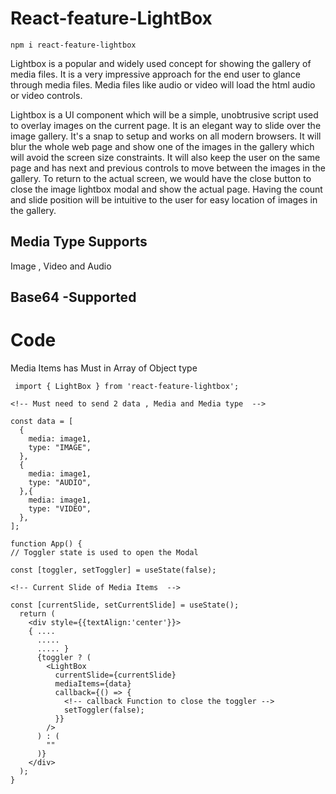 # React-feature-LightBox

    npm i react-feature-lightbox

Lightbox is a popular and widely used concept for showing the gallery of media files. It is a very impressive approach for the end user to glance through media files. Media files like audio or video will load the html audio or video controls. 

Lightbox is a UI component which will be a simple, unobtrusive script used to overlay images on the current page. It is an elegant way to slide over the image gallery. It's a snap to setup and works on all modern browsers. It will blur the whole web page and show one of the images in the gallery which will avoid the screen size constraints. It will also keep the user on the same page and has next and previous controls to move between the images in the gallery. To return to the actual screen, we would have the close button to close the image lightbox modal and show the actual page. Having the count and slide position will be intuitive to the user for easy location of images in the gallery.

## Media Type Supports 
   Image , Video and Audio

## Base64 -Supported

# Code 
  Media Items has Must in Array of Object type 

     import { LightBox } from 'react-feature-lightbox';

    <!-- Must need to send 2 data , Media and Media type  -->
    
    const data = [
      {
        media: image1,
        type: "IMAGE",
      },
      {
        media: image1,
        type: "AUDIO",
      },{
        media: image1,
        type: "VIDEO",
      },
    ];

    function App() {
    // Toggler state is used to open the Modal 

    const [toggler, setToggler] = useState(false);

    <!-- Current Slide of Media Items  -->

    const [currentSlide, setCurrentSlide] = useState();
      return (
        <div style={{textAlign:'center'}}>
        { .... 
          .....
          ..... }
          {toggler ? (
            <LightBox
              currentSlide={currentSlide}
              mediaItems={data}
              callback={() => {
                <!-- callback Function to close the toggler -->
                setToggler(false);
              }}
            />
          ) : (
            ""
          )}
        </div>
      );
    }